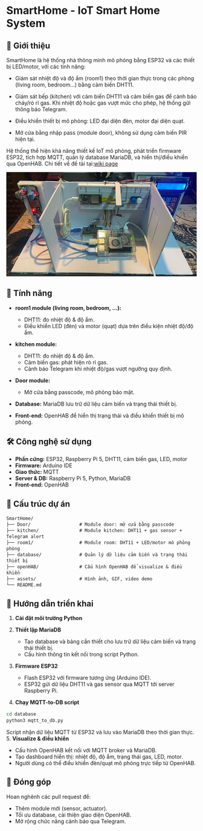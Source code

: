 # SmartHome - IoT Smart Home System

## 📌 Giới thiệu

SmartHome là hệ thống nhà thông minh mô phỏng bằng ESP32 và các thiết bị LED/motor, với các tính năng:

- Giám sát nhiệt độ và độ ẩm (room1) theo thời gian thực trong các phòng (living room, bedroom…) bằng cảm biến DHT11.

- Giám sát bếp (kitchen) với cảm biến DHT11 và cảm biến gas để cảnh báo cháy/rò rỉ gas. Khi nhiệt độ hoặc gas vượt mức cho phép, hệ thống gửi thông báo Telegram.

- Điều khiển thiết bị mô phỏng: LED đại diện đèn, motor đại diện quạt.

- Mở cửa bằng nhập pass (module door), không sử dụng cảm biến PIR hiện tại.

Hệ thống thể hiện khả năng thiết kế IoT mô phỏng, phát triển firmware ESP32, tích hợp MQTT, quản lý database MariaDB, và hiển thị/điều khiển qua OpenHAB.
Chi tiết về đề tài tại:[wiki page](https://github.com/KienNT-c4l/SmartHome/wiki) 

![Mô hình hệ thống SmartHome](https://github.com/KienNT-c4l/SmartHome/blob/main/assets/demo1.png)



## 🚀 Tính năng

- **room1 module (living room, bedroom, …):**
  - DHT11: đo nhiệt độ & độ ẩm.
  - Điều khiển LED (đèn) và motor (quạt) dựa trên điều kiện nhiệt độ/độ ẩm.

- **kitchen module:**
  - DHT11: đo nhiệt độ & độ ẩm.
  - Cảm biến gas: phát hiện rò rỉ gas.
  - Cảnh báo Telegram khi nhiệt độ/gas vượt ngưỡng quy định.

- **Door module:**
  - Mở cửa bằng passcode, mô phỏng bảo mật.

- **Database:** MariaDB lưu trữ dữ liệu cảm biến và trạng thái thiết bị.

- **Front-end:** OpenHAB để hiển thị trạng thái và điều khiển thiết bị mô phỏng.



## 🛠️ Công nghệ sử dụng

- **Phần cứng:** ESP32, Raspberry Pi 5, DHT11, cảm biến gas, LED, motor
- **Firmware:** Arduino IDE
- **Giao thức:** MQTT
- **Server & DB:** Raspberry Pi 5, Python, MariaDB
- **Front-end:** OpenHAB


## 📂 Cấu trúc dự án
```text
SmartHome/
├── Door/                  # Module door: mở cửa bằng passcode
├── kitchen/               # Module kitchen: DHT11 + gas sensor + Telegram alert
├── room1/                 # Module room: DHT11 + LED/motor mô phỏng phòng
├── database/              # Quản lý dữ liệu cảm biến và trạng thái thiết bị
├── openHAB/               # Cấu hình OpenHAB để visualize & điều khiển
├── assets/                # Hình ảnh, GIF, video demo
└── README.md
```


## 🔧 Hướng dẫn triển khai

1. **Cài đặt môi trường Python**  

2. **Thiết lập MariaDB**  
   - Tạo database và bảng cần thiết cho lưu trữ dữ liệu cảm biến và trạng thái thiết bị.  
   - Cấu hình thông tin kết nối trong script Python.  

3. **Firmware ESP32**  
   - Flash ESP32 với firmware tương ứng (Arduino IDE).  
   - ESP32 gửi dữ liệu DHT11 và gas sensor qua MQTT tới server Raspberry Pi.  

4. **Chạy MQTT-to-DB script**  
```bash
cd database
python3 mqtt_to_db.py
```
Script nhận dữ liệu MQTT từ ESP32 và lưu vào MariaDB theo thời gian thực.
5. **Visualize & điều khiển**
   - Cấu hình OpenHAB kết nối với MQTT broker và MariaDB.
   - Tạo dashboard hiển thị: nhiệt độ, độ ẩm, trạng thái gas, LED, motor.
   - Người dùng có thể điều khiển đèn/quạt mô phỏng trực tiếp từ OpenHAB.


## 🤝 Đóng góp

Hoan nghênh các pull request để:

- Thêm module mới (sensor, actuator).
- Tối ưu database, cải thiện giao diện OpenHAB.
- Mở rộng chức năng cảnh báo qua Telegram.



